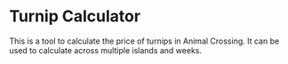 # Turnip Calculator

This is a tool to calculate the price of turnips in Animal Crossing. It can be used to calculate across multiple islands and weeks.